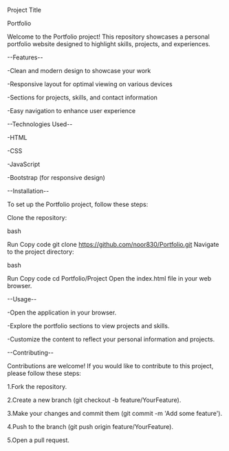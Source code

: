 Project Title

Portfolio

Welcome to the Portfolio project! This repository showcases a personal portfolio website designed to highlight skills, projects, and experiences.

--Features--

-Clean and modern design to showcase your work

-Responsive layout for optimal viewing on various devices

-Sections for projects, skills, and contact information

-Easy navigation to enhance user experience

--Technologies Used--

-HTML

-CSS

-JavaScript

-Bootstrap (for responsive design)

--Installation--

To set up the Portfolio project, follow these steps:

Clone the repository:

bash

Run Copy code git clone https://github.com/noor830/Portfolio.git Navigate to the project directory:

bash

Run Copy code cd Portfolio/Project Open the index.html file in your web browser.

--Usage--

-Open the application in your browser.

-Explore the portfolio sections to view projects and skills.

-Customize the content to reflect your personal information and projects.

--Contributing--

Contributions are welcome! If you would like to contribute to this project, please follow these steps:

1.Fork the repository.

2.Create a new branch (git checkout -b feature/YourFeature).

3.Make your changes and commit them (git commit -m 'Add some feature').

4.Push to the branch (git push origin feature/YourFeature).

5.Open a pull request.
